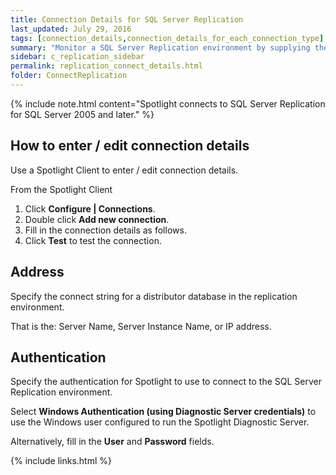```yaml
---
title: Connection Details for SQL Server Replication
last_updated: July 29, 2016
tags: [connection_details,connection_details_for_each_connection_type]
summary: "Monitor a SQL Server Replication environment by supplying the following connection details to Spotlight."
sidebar: c_replication_sidebar
permalink: replication_connect_details.html
folder: ConnectReplication
---
```


{% include note.html content="Spotlight connects to SQL Server Replication for SQL Server 2005 and later." %}


## How to enter / edit connection details

Use a Spotlight Client to enter / edit connection details.

From the Spotlight Client

1.  Click **Configure \| Connections**.
2.  Double click **Add new connection**.
3.  Fill in the connection details as follows.
4.  Click **Test** to test the connection.


## Address

Specify the connect string for a distributor database in the replication environment.

That is the: Server Name, Server Instance Name, or IP address.

## Authentication

Specify the authentication for Spotlight to use to connect to the SQL Server Replication environment.

Select **Windows Authentication (using Diagnostic Server credentials)** to use the Windows user configured to run the Spotlight Diagnostic Server.

Alternatively, fill in the **User** and **Password** fields.



{% include links.html %}

